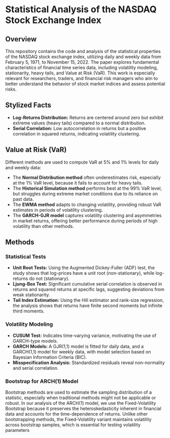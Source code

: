 # Statistical Analysis of the NASDAQ Stock Exchange Index

## Overview
This repository contains the code and analysis of the statistical properties of the NASDAQ stock exchange index, utilizing daily and weekly data from February 5, 1971, to November 15, 2022. The paper explores fundamental characteristics of financial time series data, including volatility modeling, stationarity, heavy tails, and Value at Risk (VaR). 
This work is especially relevant for researchers, traders, and financial risk managers who aim to better understand the behavior of stock market indices and assess potential risks.


## Stylized Facts
- **Log-Returns Distribution:** Returns are centered around zero but exhibit extreme values (heavy tails) compared to a normal distribution.
- **Serial Correlation:** Low autocorrelation in returns but a positive correlation in squared returns, indicating volatility clustering.

## Value at Risk (VaR)
Different methods are used to compute VaR at 5% and 1% levels for daily and weekly data:

- The **Normal Distribution method** often underestimates risk, especially at the 1% VaR level, because it fails to account for heavy tails.
- The **Historical Simulation method** performs best at the 99% VaR level, but struggles during extreme market conditions due to its reliance on past data.
- The **EWMA method** adapts to changing volatility, providing robust VaR estimates in periods of volatility clustering.
- The **GARCH-GJR model** captures volatility clustering and asymmetries in market returns, offering better performance during periods of high volatility than other methods.


## Methods

### Statistical Tests
- **Unit Root Tests:** Using the Augmented Dickey-Fuller (ADF) test, the study shows that log-prices have a unit root (non-stationary), while log-returns do not (stationary).
- **Ljung-Box Test:** Significant cumulative serial correlation is observed in returns and squared returns at specific lags, suggesting deviations from weak stationarity.
- **Tail Index Estimation:** Using the Hill estimator and rank-size regression, the analysis shows that returns have finite second moments but infinite third moments.

### Volatility Modeling
- **CUSUM Test:** Indicates time-varying variance, motivating the use of GARCH-type models.
- **GARCH Models:** A GJR(1,1) model is fitted for daily data, and a GARCH(1,1) model for weekly data, with model selection based on Bayesian Information Criteria (BIC).
- **Misspecification Analysis:** Standardized residuals reveal non-normality and serial correlation.

### Bootstrap for ARCH(1) Model
Bootstrap methods are used to estimate the sampling distribution of a statistic, especially when traditional methods might not be applicable or robust. In our analysis of the ARCH(1) model, we use the Fixed-Volatility Bootstrap because it preserves the heteroskedasticity inherent in financial data and accounts for the time-dependence of returns. Unlike other bootstrapping methods, the Fixed-Volatility variant maintains volatility across bootstrap samples, which is essential for testing volatility parameters
